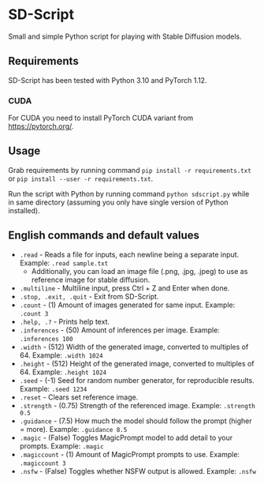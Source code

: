 # SD-Script
Small and simple Python script for playing with Stable Diffusion models.

## Requirements
SD-Script has been tested with Python 3.10 and PyTorch 1.12.

### CUDA
For CUDA you need to install PyTorch CUDA variant from https://pytorch.org/.

## Usage
Grab requirements by running command `pip install -r requirements.txt` or `pip install --user -r requirements.txt`.

Run the script with Python by running command `python sdscript.py` while in same directory (assuming you only have single version of Python installed).

## English commands and default values
* `.read` - Reads a file for inputs, each newline being a separate input. Example: `.read sample.txt	`
    *   Additionally, you can load an image file (.png, .jpg, .jpeg) to use as reference image for stable diffusion.
* `.multiline` - Multiline input, press Ctrl + Z and Enter when done.
* `.stop, .exit, .quit` - Exit from SD-Script.
* `.count` - (1) Amount of images generated for same input. Example: `.count 3`
* `.help, .?` - Prints help text.
* `.inferences` - (50) Amount of inferences per image. Example: `.inferences 100`
* `.width` - (512) Width of the generated image, converted to multiples of 64. Example: `.width 1024`
* `.height` - (512) Height of the generated image, converted to multiples of 64. Example: `.height 1024`
* `.seed` - (-1) Seed for random number generator, for reproducible results. Example: `.seed 1234`
* `.reset` - Clears set reference image.
* `.strength` - (0.75) Strength of the referenced image. Example: `.strength 0.5`
* `.guidance` - (7.5) How much the model should follow the prompt (higher = more). Example: `.guidance 8.5`
* `.magic` - (False) Toggles MagicPrompt model to add detail to your prompts. Example: `.magic`
* `.magiccount` - (1) Amount of MagicPrompt prompts to use. Example: `.magiccount 3`
* `.nsfw` - (False) Toggles whether NSFW output is allowed. Example: `.nsfw`